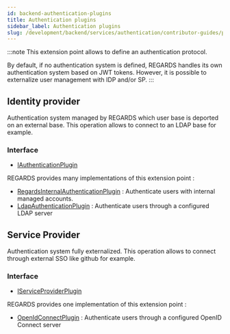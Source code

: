```yaml
---
id: backend-authentication-plugins
title: Authentication plugins
sidebar_label: Authentication plugins 
slug: /development/backend/services/authentication/contributor-guides/plugins/
---
```



:::note
This extension point allows to define an authentication protocol.

By default, if no authentication system is defined, REGARDS handles its own authentication system based on JWT tokens. However, it is possible to externalize user management with IDP and/or SP.
:::

## Identity provider

Authentication system managed by REGARDS which user base is deported on an external base. This operation allows to connect to an LDAP base for example.

### Interface

 - [IAuthenticationPlugin](https://github.com/RegardsOss/regards-backend/blob/master/rs-cloud/rs-authentication/authentication/authentication-domain/src/main/java/fr/cnes/regards/modules/authentication/domain/plugin/IAuthenticationPlugin.java)

REGARDS provides many implementations of this extension point :
 - [RegardsInternalAuthenticationPlugin](https://github.com/RegardsOss/regards-backend/blob/master/rs-cloud/rs-authentication/authentication/authentication-plugins/src/main/java/fr/cnes/regards/modules/authentication/plugins/identityprovider/regards/RegardsInternalAuthenticationPlugin.java) : Authenticate users with internal managed accounts.
 - [LdapAuthenticationPlugin](https://github.com/RegardsOss/regards-backend/blob/master/rs-cloud/rs-authentication/authentication/authentication-plugins/src/main/java/fr/cnes/regards/modules/authentication/plugins/identityprovider/ldap/LdapAuthenticationPlugin.java) : Authenticate users through a configured LDAP server

## Service Provider

Authentication system fully externalized. This operation allows to connect through external SSO like github for example.

### Interface

 - [IServiceProviderPlugin](https://github.com/RegardsOss/regards-backend/blob/master/rs-cloud/rs-authentication/authentication/authentication-domain/src/main/java/fr/cnes/regards/modules/authentication/domain/plugin/IServiceProviderPlugin.java)

REGARDS provides one implementation of this extension point :
 - [OpenIdConnectPlugin](https://github.com/RegardsOss/regards-backend/blob/master/rs-cloud/rs-authentication/authentication/authentication-plugins/src/main/java/fr/cnes/regards/modules/authentication/plugins/serviceprovider/openid/OpenIdConnectPlugin.java) : Authenticate users through a configured OpenID Connect server

